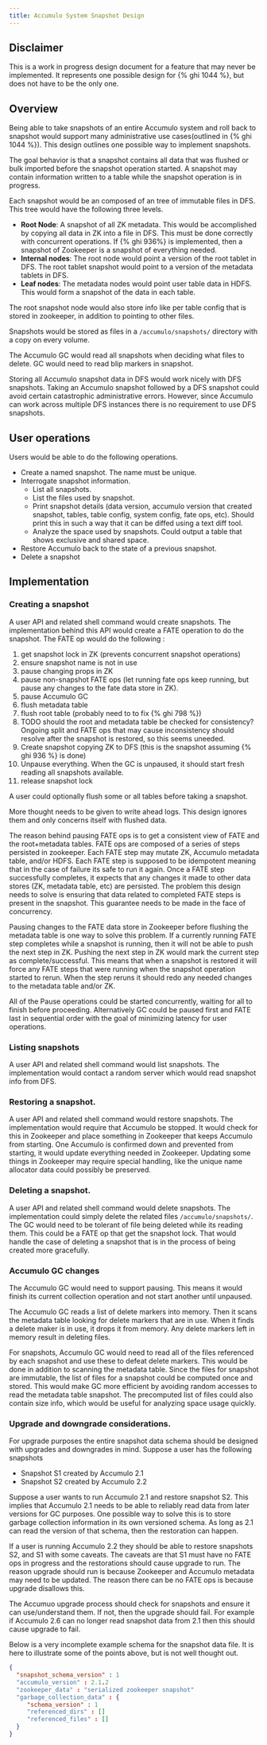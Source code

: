 ```yaml
---
title: Accumulo System Snapshot Design
---
```


## Disclaimer

This is a work in progress design document for a feature that may never be
implemented.  It represents one possible design for {% ghi 1044 %}, but does
not have to be the only one.

## Overview

Being able to take snapshots of an entire Accumulo system and roll back to
snapshot would support many administrative use cases(outlined in
{% ghi 1044 %}).  This design outlines one possible way to implement snapshots.

The goal behavior is that a snapshot contains all data that was flushed or bulk
imported before the snapshot operation started.  A snapshot may contain
information written to a table while the snapshot operation is in progress.

Each snapshot would be an composed of an tree of immutable files in DFS.  This
tree would have the following three levels.

 * **Root Node**: A snapshot of all ZK metadata. This would be accomplished by
    copying all data in ZK into a file in DFS. This must be done correctly
    with concurrent operations. If {% ghi 936%} is implemented, then a
    snapshot of Zookeeper is a snapshot of everything needed.
 * **Internal nodes**: The root node would point a version of the root tablet in
    DFS. The root tablet snapshot would point to a version of the metadata
    tablets in DFS.
 * **Leaf nodes**:  The metadata nodes would point user table data in HDFS.
    This would form a snapshot of the data in each table.

The root snapshot node would also store info like per table config that is
stored in zookeeper, in addition to pointing to other files.

Snapshots would be stored as files in a `/accumulo/snapshots/` directory with a
copy on every volume.

The Accumulo GC would read all snapshots when deciding what files to delete. GC
would need to read blip markers in snapshot.

Storing all Accumulo snapshot data in DFS would work nicely with DFS snapshots.
Taking an Accumulo snapshot followed by a DFS snapshot could avoid certain
catastrophic administrative errors.  However, since Accumulo can work across
multiple DFS instances there is no requirement to use DFS snapshots.

## User operations

Users would be able to do the following operations.

 * Create a named snapshot.  The name must be unique.
 * Interrogate snapshot information.
   * List all snapshots.
   * List the files used by snapshot.
   * Print snapshot details (data version, accumulo version that created
     snapshot, tables, table config, system config, fate ops, etc). Should
     print this in such a way that it can be diffed using a text diff tool.
   * Analyze the space used by snapshots.  Could output a table that shows exclusive and shared space.
 * Restore Accumulo back to the state of a previous snapshot.
 * Delete a snapshot

## Implementation

### Creating a snapshot

A user API and related shell command would create snapshots.  The
implementation behind this API would create a FATE operation to do the
snapshot. The FATE op would do the following :

 1. get snapshot lock in ZK (prevents concurrent snapshot operations)
 1. ensure snapshot name is not in use
 1. pause changing props in ZK
 1. pause non-snapshot FATE ops (let running fate ops keep running, but pause
    any changes to the fate data store in ZK). 
 1. pause Accumulo GC
 1. flush metadata table
 1. flush root table (probably need to to fix {% ghi 798 %})
 1. TODO should the root and metadata table be checked for consistency?
    Ongoing split and FATE ops that may cause inconsistency should resolve after
    the snapshot is restored, so this seems uneeded.
 1. Create snapshot copying ZK to DFS (this is the snapshot assuming 
    {% ghi 936 %} is done)
 1. Unpause everything. When the GC is unpaused, it should start fresh reading
    all snapshots available.
 1. release snapshot lock

A user could optionally flush some or all tables before taking a snapshot.

More thought needs to be given to write ahead logs.  This design ignores them
and only concerns itself with flushed data.

The reason behind pausing FATE ops is to get a consistent view of FATE and the
root+metadata tables.  FATE ops are composed of a series of steps persisted in
zookeeper.  Each FATE step may mutate ZK, Accumulo metadata table, and/or HDFS.
Each FATE step is supposed to be idempotent meaning that in the case of failure
its safe to run it again.  Once a FATE step successfully completes, it expects
that any changes it made to other data stores (ZK, metadata table, etc) are
persisted.  The problem this design needs to solve is ensuring that data
related to completed FATE steps is present in the snapshot.  This guarantee
needs to be made in the face of concurrency.

Pausing changes to the FATE data store in Zookeeper before flushing the
metadata table is one way to solve this problem.  If a currently running FATE
step completes while a snapshot is running, then it will not be able to push
the next step in ZK. Pushing the next step in ZK would mark the current step as
complete/successful. This means that when a snapshot is restored it will force
any FATE steps that were running when the snapshot operation started to rerun.
When the step reruns it should redo any needed changes to the metadata table
and/or ZK.

All of the Pause operations could be started concurrently, waiting for all to
finish before proceeding.  Alternatively GC could be paused first and FATE last
in sequential order with the goal of minimizing latency for user operations.

### Listing snapshots

A user API and related shell command would list snapshots.  The implementation
would contact a random server which would read snapshot info from DFS.

### Restoring a snapshot.

A user API and related shell command would restore snapshots.  The
implementation would require that Accumulo be stopped.  It would check for this
in Zookeeper and place something in Zookeeper that keeps Accumulo from
starting.  One Accumulo is confirmed down and prevented from starting, it would
update everything needed in Zookeeper.   Updating some things in Zookeeper may
require special handling, like the unique name allocator data could possibly be
preserved.

### Deleting a snapshot.

A user API and related shell command would delete snapshots.  The
implementation could simply delete the related files `/accumulo/snapshots/`.
The GC would need to be tolerant of file being deleted while its reading them.
This could be a FATE op that get the snapshot lock.  That would handle the
case of deleting a snapshot that is in the process of being created more
gracefully.


### Accumulo GC changes

The Accumulo GC would need to support pausing.  This means it would finish its
current collection operation and not start another until unpaused.

The Accumulo GC reads a list of delete markers into memory.  Then it scans the
metadata table looking for delete markers that are in use.  When it finds a
delete maker is in use, it drops it from memory.  Any delete markers left in
memory result in deleting files.

For snapshots, Accumulo GC would need to read all of the files referenced by
each snapshot and use these to defeat delete markers.  This would be done in
addition to scanning the metadata table.  Since the files for snapshot are
immutable, the list of files for a snapshot could be computed once and stored.
This would make GC more efficient by avoiding random accesses to read the
metadata table snapshot.  The precomputed list of files could also contain size
info, which would be useful for analyzing space usage quickly.

### Upgrade and downgrade considerations.

For upgrade purposes the entire snapshot data schema should be designed with
upgrades and downgrades in mind. Suppose a user has the following snapshots

 * Snapshot S1 created by Accumulo 2.1
 * Snapshot S2 created by Accumulo 2.2

Suppose a user wants to run Accumulo 2.1 and restore snapshot S2.   This
implies that Accumulo 2.1 needs to be able to reliably read data from later
versions for GC purposes.  One possible way to solve this is to store garbage
collection information in its own versioned schema.  As long as 2.1 can read
the version of that schema, then the restoration can happen.

If a user is running Accumulo 2.2 they should be able to restore snapshots S2,
and S1 with some caveats.  The caveats are that S1 must have no FATE ops in
progress and the restorations should cause upgrade to run.  The reason upgrade
should run is because Zookeeper and Accumulo metadata may need to be updated.
The reason there can be no FATE ops is because upgrade disallows this.

The Accumuo upgrade process should check for snapshots and ensure it can
use/understand them.  If not, then the upgrade should fail.  For example if
Accumulo 2.6 can no longer read snapshot data from 2.1 then this should cause
upgrade to fail.

Below is a very incomplete example schema for the snapshot data file. It is
here to illustrate some of the points above, but is not well thought out.

```json
{
  "snapshot_schema_version" : 1
  "accumulo_version" : 2.1.2
  "zookeeper_data" : "serialized zookeeper snapshot"
  "garbage_collection_data" : {
     "schema_version" : 1
     "referenced_dirs" : []
     "referenced_files" : []
  }
}
```
